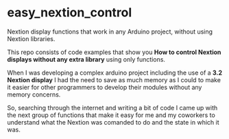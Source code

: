 # easy_nextion_control
Nextion display functions that work in any Arduino project, without using Nextion libraries.
<p>This repo consists of code examples that show you <strong>How to control Nextion displays without any extra library</strong> using only functions.</p>
When I was developing a complex arduino project including the use of a <strong>3.2 Nextion display</strong> I had the need to save as much memory as I could to make it easier for other programmers to develop their modules without any memory concerns.<br>
<p>So, searching through the internet and writing a bit of code I came up with the next group of functions that make it easy for me and my coworkers to understand what the Nextion was comanded to do and the state in which it was.</p>
